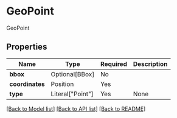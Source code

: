 # GeoPoint

GeoPoint

## Properties
| Name | Type | Required | Description |
| ------------ | ------------- | ------------- | ------------- |
**bbox** | Optional[BBox] | No |  |
**coordinates** | Position | Yes |  |
**type** | Literal["Point"] | Yes | None |


[[Back to Model list]](../../README.md#documentation-for-models) [[Back to API list]](../../README.md#documentation-for-api-endpoints) [[Back to README]](../../README.md)
